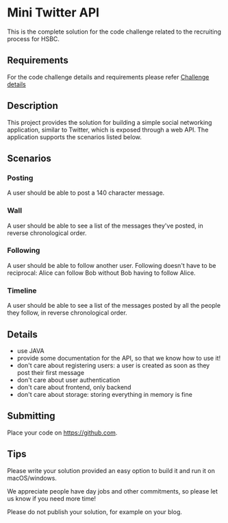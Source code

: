 # Mini Twitter API

This is the complete solution for the code challenge related to the recruiting process for HSBC. 

## Requirements

For the code challenge details and requirements please refer [Challenge details](docs/REQUIREMENTS.md)

## Description

This project provides the solution for building a simple social networking application, similar to Twitter, which is
exposed through a web API. The application supports the scenarios listed below.

## Scenarios

### Posting

A user should be able to post a 140 character message.

### Wall

A user should be able to see a list of the messages they've posted, in reverse
chronological order.

### Following

A user should be able to follow another user. Following doesn't have to be
reciprocal: Alice can follow Bob without Bob having to follow Alice.

### Timeline

A user should be able to see a list of the messages posted by all the people
they follow, in reverse chronological order.

## Details

- use JAVA
- provide some documentation for the API, so that we know how to use it!
- don't care about registering users: a user is created as soon as they post
  their first message
- don't care about user authentication
- don't care about frontend, only backend
- don't care about storage: storing everything in memory is fine

## Submitting

Place your code on https://github.com.

## Tips

Please write your solution provided an easy option to build it and run it on macOS/windows.

We appreciate people have day jobs and other commitments, so please let us know if you need more time!

Please do not publish your solution, for example on your blog.
